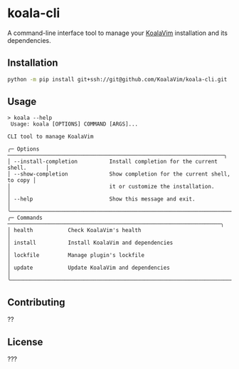 # koala-cli

A command-line interface tool to manage your [KoalaVim](https://github.com/KoalaVim/KoalaVim) installation and its dependencies.

## Installation

```bash
python -m pip install git+ssh://git@github.com/KoalaVim/koala-cli.git
```

## Usage
```
> koala --help
 Usage: koala [OPTIONS] COMMAND [ARGS]...                                       
                                                                                
CLI tool to manage KoalaVim

╭─ Options ────────────────────────────────────────────────────────────────────╮
│ --install-completion          Install completion for the current shell.      │
│ --show-completion             Show completion for the current shell, to copy │
│                               it or customize the installation.              │
│ --help                        Show this message and exit.                    │
╰──────────────────────────────────────────────────────────────────────────────╯
╭─ Commands ───────────────────────────────────────────────────────────────────╮
│ health           Check KoalaVim's health                                     │
│ install          Install KoalaVim and dependencies                           │
│ lockfile         Manage plugin's lockfile                                    │
│ update           Update KoalaVim and dependencies                            │
╰──────────────────────────────────────────────────────────────────────────────╯
```
## Contributing

??

## License

???
